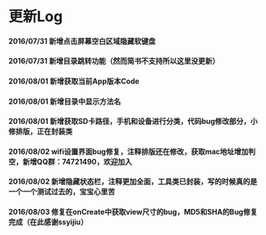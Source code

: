 # 更新Log
#### 2016/07/31 新增点击屏幕空白区域隐藏软键盘
#### 2016/07/31 新增目录跳转功能（然而简书不支持所以这里没更新）
#### 2016/08/01 新增获取当前App版本Code
#### 2016/08/01 新增目录中显示方法名
#### 2016/08/01 新增获取SD卡路径，手机和设备进行分类，代码bug修改部分，小修排版，正在封装类
#### 2016/08/02 wifi设置界面bug修复，注释排版还在修改，获取mac地址增加判空，新增QQ群：74721490，欢迎加入
#### 2016/08/02 新增隐藏状态栏，注释更加全面，工具类已封装，写的时候真的是一个一个测试过去的，宝宝心里苦
#### 2016/08/03 修复在onCreate中获取view尺寸的bug，MD5和SHA的Bug修复完成（在此感谢ssyijiu）
